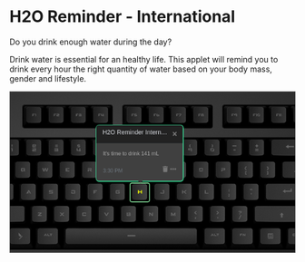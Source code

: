 # H2O Reminder - International

Do you drink enough water during the day?

Drink water is essential for an healthy life. This applet will remind
you to drink every hour the right quantity of water based on your body mass, gender and lifestyle.

![H2O Reminder International on a Das Keybaord Q](assets/image.png "H2O Reminder International config and result")
